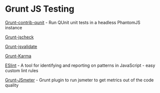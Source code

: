 Grunt JS Testing
================

[Grunt-contrib-qunit](https://npmjs.org/package/grunt-contrib-qunit) - Run QUnit unit tests in a headless PhantomJS instance

[Grunt-jscheck](https://npmjs.org/package/grunt-jscheck)

[Grunt-jsvalidate](https://npmjs.org/package/grunt-jsvalidate)

[Grunt-Karma](https://npmjs.org/package/grunt-karma)

[ESlint](https://github.com/nzakas/eslint) - A tool for identifying and reporting on patterns in JavaScript - easy custom lint rules

[Grunt-JSmeter](https://github.com/joseph-jja/grunt-jsmeter) - Grunt plugin to run jsmeter to get metrics out of the code quality

